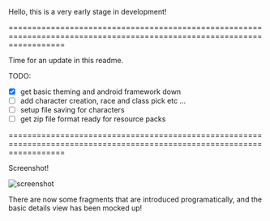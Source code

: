 Hello, this is a very early stage in development!

========================================================================================================================

Time for an update in this readme.

TODO:
- [X] get basic theming and android framework down
- [ ] add character creation, race and class pick etc ...
- [ ] setup file saving for characters
- [ ] get zip file format ready for resource packs

========================================================================================================================

Screenshot!

![screenshot](https://lh3.googleusercontent.com/-JfTTUlEzY74/Upw8x3uSDwI/AAAAAAAADNE/ZeHpk70qH8I/w370-h592-no/Screenshot_2013-11-26-23-05-20.png)

There are now some fragments that are introduced programatically, and the basic details view has been mocked up!